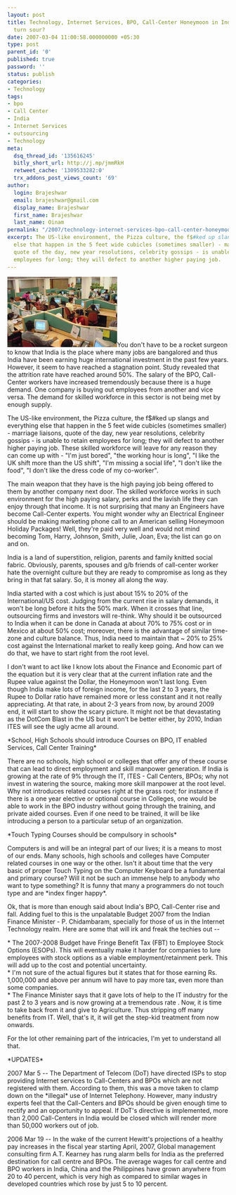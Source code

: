 ```yaml
---
layout: post
title: Technology, Internet Services, BPO, Call-Center Honeymoon in India about to
  turn sour?
date: 2007-03-04 11:00:58.000000000 +05:30
type: post
parent_id: '0'
published: true
password: ''
status: publish
categories:
- Technology
tags:
- bpo
- Call Center
- India
- Internet Services
- outsourcing
- Technology
meta:
  dsq_thread_id: '135616245'
  bitly_short_url: http://j.mp/jmmRkH
  retweet_cache: '1309533282:0'
  trx_addons_post_views_count: '69'
author:
  login: Brajeshwar
  email: brajeshwar@gmail.com
  display_name: Brajeshwar
  first_name: Brajeshwar
  last_name: Oinam
permalink: "/2007/technology-internet-services-bpo-call-center-honeymoon-in-india-about-to-turn-sour/"
excerpt: The US-like environment, the Pizza culture, the f$#ked up slangs and everything
  else that happen in the 5 feet wide cubicles (sometimes smaller) - marriage liaisons,
  quote of the day, new year resolutions, celebrity gossips - is unable to retain
  employees for long; they will defect to another higher paying job.
---
```

<p><img src="/static/2007/03/callcenter.jpg" alt="Call Center" />You don't have to be a rocket surgeon to know that India is the place where many jobs are bangalored and thus India have been earning huge international investment in the past few years. However, it seem to have reached a stagnation point. Study revealed that the attrition rate have reached around 50%. The salary of the BPO, Call-Center workers have increased tremendously because there is a huge demand. One company is buying out employees from another and vice versa. The demand for skilled workforce in this sector is not being met by enough supply.</p>
<p><!--more--></p>
<p>The US-like environment, the Pizza culture, the f$#ked up slangs and everything else that happen in the 5 feet wide cubicles (sometimes smaller) - marriage liaisons, quote of the day, new year resolutions, celebrity gossips - is unable to retain employees for long; they will defect to another higher paying job. These skilled workforce will leave for any reason they can come up with - "I'm just bored", "the working hour is long", "I like the UK shift more than the US shift", "I'm missing a social life", "I don't like the food", "I don't like the dress code of my co-worker".</p>
<p>The main weapon that they have is the high paying job being offered to them by another company next door. The skilled workforce works in such environment for the high paying salary, perks and the lavish life they can enjoy through that income. It is not surprising that many an Engineers have become Call-Center experts. You might wonder why an Electrical Engineer should be making marketing phone call to an American selling Honeymoon Holiday Packages! Well, they're paid very well and would not mind becoming Tom, Harry, Johnson, Smith, Julie, Joan, Eva; the list can go on and on.</p>
<p>India is a land of superstition, religion, parents and family knitted social fabric. Obviously, parents, spouses and g/b friends of call-center worker hate the overnight culture but they are ready to compromise as long as they bring in that fat salary. So, it is money all along the way.</p>
<p>India started with a cost which is just about 15% to 20% of the International/US cost. Judging from the current rise in salary demands, it won't be long before it hits the 50% mark. When it crosses that line, outsourcing firms and investors will re-think. Why should it be outsourced to India when it can be done in Canada at about 70% to 75% cost or in Mexico at about 50% cost; moreover, there is the advantage of similar time-zone and culture balance. Thus, India need to maintain that ~ 20% to 25% cost against the International market to really keep going. And how can we do that, we have to start right from the root level.</p>
<p>I don't want to act like I know lots about the Finance and Economic part of the equation but it is very clear that at the current inflation rate and the Rupee value against the Dollar, the Honeymoon won't last long. Even though India make lots of foreign income, for the last 2 to 3 years, the Rupee to Dollar ratio have remained more or less constant and it not really appreciating. At that rate, in about 2-3 years from now, by around 2009 end, it will start to show the scary picture. It might not be that devastating as the DotCom Blast in the US but it won't be better either, by 2010, Indian ITES will see the ugly acme all around.</p>
<p>*School, High Schools should introduce Courses on BPO, IT enabled Services, Call Center Training*</p>
<p>There are no schools, high school or colleges that offer any of these course that can lead to direct employment and skill manpower generation. If India is growing at the rate of 9% through the IT, ITES - Call Centers, BPOs; why not invest in watering the source, making more skill manpower at the root level. Why not introduces related courses right at the grass root; for instance if there is a one year elective or optional course in Colleges, one would be able to work in the BPO industry without going through the training, and private aided courses. Even if one need to be trained, it will be like introducing a person to a particular setup of an organization.</p>
<p>*Touch Typing Courses should be compulsory in schools*</p>
<p>Computers is and will be an integral part of our lives; it is a means to most of our ends. Many schools, high schools and colleges have Computer related courses in one way or the other. Isn't it about time that the very basic of proper Touch Typing on the Computer Keyboard be a fundamental and primary course? Will it not be such an immense help to anybody who want to type something? It is funny that many a programmers do not touch type and are *index finger happy*.</p>
<p>Ok, that is more than enough said about India's BPO, Call-Center rise and fall. Adding fuel to this is the unpalatable Budget 2007 from the Indian Finance Minister - P. Chidambaram, specially for those of us in the Internet Technology realm. Here are some that will irk and freak the techies out --</p>
<p>* The 2007-2008 Budget have Fringe Benefit Tax (FBT) to Employee Stock Options (ESOPs). This will eventually make it harder for companies to lure employees with stock options as a viable employment/retainment perk. This will add up to the cost and potential uncertainty.<br />
* I'm not sure of the actual figures but it states that for those earning Rs. 1,000,000 and above per annum will have to pay more tax, even more than some companies.<br />
* The Finance Minister says that it gave lots of help to the IT industry for the past 2 to 3 years and is now growing at a tremendous rate . Now, it is time to take back from it and give to Agriculture. Thus stripping off many benefits from IT. Well, that's it, it will get the step-kid treatment from now onwards.</p>
<p>For the lot other remaining part of the intricacies, I'm yet to understand all that.</p>
<p>*UPDATES*</p>
<p>2007 Mar 5 -- The Department of Telecom (DoT) have directed ISPs to stop providing Internet services to Call-Centers and BPOs which are not registered with them. According to them, this was a move taken to clamp down on the *illegal* use of Internet Telephony. However, many industry experts feel that the Call-Centers and BPOs should be given enough time to rectify and an opportunity to appeal. If DoT's directive is implemented, more than 2,000 Call-Centers in India would be closed which will render more than 50,000 workers out of job.</p>
<p>2006 Mar 19 -- In the wake of the current Hewitt's projections of a healthy pay increases in the fiscal year starting April, 2007, Global management consulting firm A.T. Kearney has rung alarm bells for India as the preferred destination for call centre and BPOs. The average wages for call centre and BPO workers in India, China and the Philippines have grown anywhere from 20 to 40 percent, which is very high as compared to similar wages in developed countries which rose by just 5 to 10 percent.</p>
